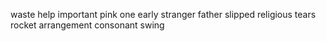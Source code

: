 waste help important pink one early stranger father slipped religious tears rocket arrangement consonant swing